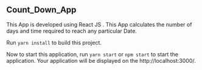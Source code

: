 ## Count_Down_App

This App is developed using React JS . This App calculates the number of days and time required to reach any particular Date.

Run `yarn install` to build this project.

Now to start this application, run `yarn start` or `npm start` to start the application. Your application will be displayed on the http://localhost:3000/.
